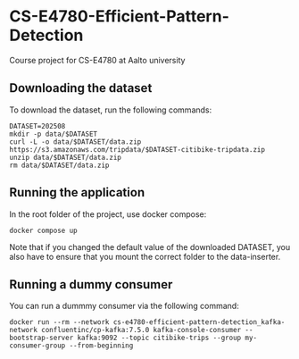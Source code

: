 # CS-E4780-Efficient-Pattern-Detection
Course project for CS-E4780 at Aalto university

## Downloading the dataset
To download the dataset, run the following commands:

```
DATASET=202508
mkdir -p data/$DATASET
curl -L -o data/$DATASET/data.zip https://s3.amazonaws.com/tripdata/$DATASET-citibike-tripdata.zip
unzip data/$DATASET/data.zip
rm data/$DATASET/data.zip
```

## Running the application
In the root folder of the project, use docker compose:
```
docker compose up
```
Note that if you changed the default value of the downloaded DATASET, you also have to ensure that you mount the correct folder to the data-inserter.

## Running a dummy consumer
You can run a dummmy consumer via the following command:
```
docker run --rm --network cs-e4780-efficient-pattern-detection_kafka-network confluentinc/cp-kafka:7.5.0 kafka-console-consumer --bootstrap-server kafka:9092 --topic citibike-trips --group my-consumer-group --from-beginning
```
